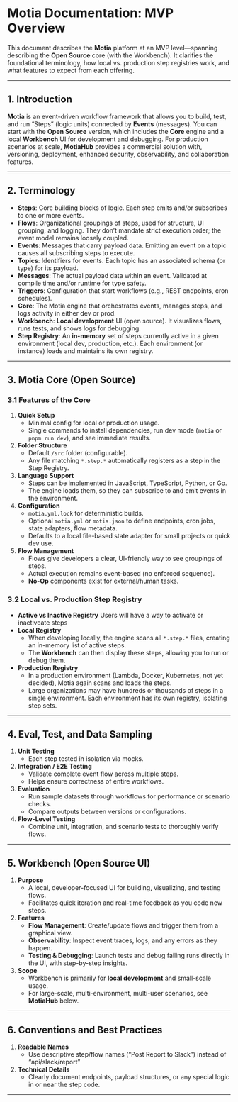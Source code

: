# Motia Documentation: MVP Overview

This document describes the **Motia** platform at an MVP level—spanning describing the **Open Source** core (with the Workbench). It clarifies the foundational terminology, how local vs. production step registries work, and what features to expect from each offering.

---

## **1. Introduction**

**Motia** is an event-driven workflow framework that allows you to build, test, and run “Steps” (logic units) connected by **Events** (messages). You can start with the **Open Source** version, which includes the **Core** engine and a local **Workbench** UI for development and debugging. For production scenarios at scale, **MotiaHub** provides a commercial solution with, versioning, deployment, enhanced security, observability, and collaboration features.

---

## **2. Terminology**

- **Steps**: Core building blocks of logic. Each step emits and/or subscribes to one or more events.
- **Flows**: Organizational groupings of steps, used for structure, UI grouping, and logging. They don’t mandate strict execution order; the event model remains loosely coupled.
- **Events**: Messages that carry payload data. Emitting an event on a topic causes all subscribing steps to execute.
- **Topics**: Identifiers for events. Each topic has an associated schema (or type) for its payload.
- **Messages**: The actual payload data within an event. Validated at compile time and/or runtime for type safety.
- **Triggers**: Configuration that start workflows (e.g., REST endpoints, cron schedules).
- **Core**: The Motia engine that orchestrates events, manages steps, and logs activity in either dev or prod.
- **Workbench**: **Local development** UI (open source). It visualizes flows, runs tests, and shows logs for debugging.
- **Step Registry**: An **in-memory** set of steps currently active in a given environment (local dev, production, etc.). Each environment (or instance) loads and maintains its own registry.

---

## **3. Motia Core (Open Source)**

### 3.1 Features of the Core

1. **Quick Setup**
   - Minimal config for local or production usage.
   - Single commands to install dependencies, run dev mode (`motia` or `pnpm run dev`), and see immediate results.
2. **Folder Structure**
   - Default `/src` folder (configurable).
   - Any file matching `*.step.*` automatically registers as a step in the Step Registry.
3. **Language Support**
   - Steps can be implemented in JavaScript, TypeScript, Python, or Go.
   - The engine loads them, so they can subscribe to and emit events in the environment.
4. **Configuration**
   - `motia.yml.lock` for deterministic builds.
   - Optional `motia.yml` or `motia.json` to define endpoints, cron jobs, state adapters, flow metadata.
   - Defaults to a local file-based state adapter for small projects or quick dev use.
5. **Flow Management**
   - Flows give developers a clear, UI-friendly way to see groupings of steps.
   - Actual execution remains event-based (no enforced sequence).
   - **No-Op** components exist for external/human tasks.

### 3.2 Local vs. Production Step Registry

- **Active vs Inactive Registry** Users will have a way to activate or inactiveate steps
- **Local Registry**
  - When developing locally, the engine scans all `*.step.*` files, creating an in-memory list of active steps.
  - The **Workbench** can then display these steps, allowing you to run or debug them.
- **Production Registry**
  - In a production environment (Lambda, Docker, Kubernetes, not yet decided), Motia again scans and loads the steps.
  - Large organizations may have hundreds or thousands of steps in a single environment. Each environment has its own registry, isolating step sets.

---

## **4. Eval, Test, and Data Sampling**

1. **Unit Testing**
   - Each step tested in isolation via mocks.
2. **Integration / E2E Testing**
   - Validate complete event flow across multiple steps.
   - Helps ensure correctness of entire workflows.
3. **Evaluation**
   - Run sample datasets through workflows for performance or scenario checks.
   - Compare outputs between versions or configurations.
4. **Flow-Level Testing**
   - Combine unit, integration, and scenario tests to thoroughly verify flows.

---

## **5. Workbench (Open Source UI)**

1. **Purpose**
   - A local, developer-focused UI for building, visualizing, and testing flows.
   - Facilitates quick iteration and real-time feedback as you code new steps.
2. **Features**
   - **Flow Management**: Create/update flows and trigger them from a graphical view.
   - **Observability**: Inspect event traces, logs, and any errors as they happen.
   - **Testing & Debugging**: Launch tests and debug failing runs directly in the UI, with step-by-step insights.
3. **Scope**
   - Workbench is primarily for **local development** and small-scale usage.
   - For large-scale, multi-environment, multi-user scenarios, see **MotiaHub** below.

---

## **6. Conventions and Best Practices**

1. **Readable Names**
   - Use descriptive step/flow names (“Post Report to Slack”) instead of “api/slack/report”
2. **Technical Details**
   - Clearly document endpoints, payload structures, or any special logic in or near the step code.

---

